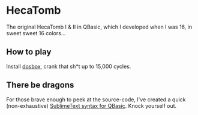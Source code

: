 # HecaTomb

The original HecaTomb I &amp; II in QBasic, which I developed when I was 16, in sweet sweet 16 colors...

## How to play

Install [dosbox](http://dosbox.com), crank that sh*t up to 15,000 cycles.

## There be dragons

For those brave enough to peek at the source-code, I've created a quick (non-exhaustive) [SublimeText syntax for QBasic](https://github.com/nemoDreamer/sublime-syntax-qbasic). Knock yourself out.
